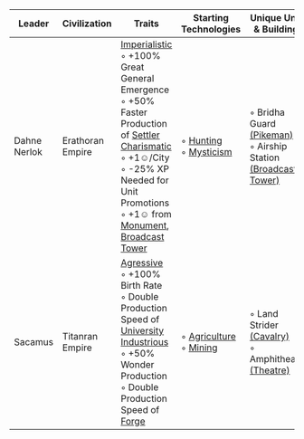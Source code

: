 |Leader|Civilization|Traits|Starting Technologies|Unique Units & Buildings|
|---|---|---|---|---|
| Dahne Nerlok | Erathoran Empire | [Imperialistic](https://)<br/>◦ +100% Great General Emergence<br/>◦ +50% Faster Production of [Settler](https://)<br/>[Charismatic](https://)<br/>◦ +1☺/City<br/>◦ -25% XP Needed for Unit Promotions<br/>◦ +1☺ from [Monument](https://), [Broadcast Tower](https://) | ◦ [Hunting](https://)<br/>◦ [Mysticism](https://) | ◦ Bridha Guard [(Pikeman)](https://)<br/>◦ Airship Station [(Broadcast Tower)](https://)
| Sacamus | Titanran Empire | [Agressive](https://)<br/>◦ +100% Birth Rate<br/>◦ Double Production Speed of [University](https://)<br/>[Industrious](https://)<br/>◦ +50% Wonder Production<br/>◦ Double Production Speed of [Forge](https://) | ◦ [Agriculture](https://)<br/>◦ [Mining](https://) | ◦ Land Strider [(Cavalry)](https://)<br/>◦ Amphitheater [(Theatre)](https://)
